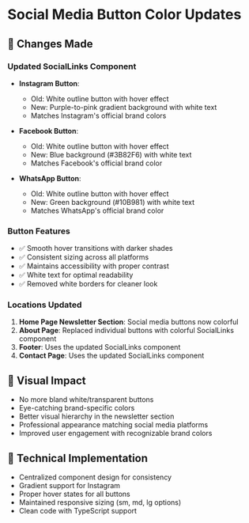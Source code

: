 # Social Media Button Color Updates

## 🎨 Changes Made

### Updated SocialLinks Component

- **Instagram Button**:

  - Old: White outline button with hover effect
  - New: Purple-to-pink gradient background with white text
  - Matches Instagram's official brand colors

- **Facebook Button**:

  - Old: White outline button with hover effect
  - New: Blue background (#3B82F6) with white text
  - Matches Facebook's official brand color

- **WhatsApp Button**:
  - Old: White outline button with hover effect
  - New: Green background (#10B981) with white text
  - Matches WhatsApp's official brand color

### Button Features

- ✅ Smooth hover transitions with darker shades
- ✅ Consistent sizing across all platforms
- ✅ Maintains accessibility with proper contrast
- ✅ White text for optimal readability
- ✅ Removed white borders for cleaner look

### Locations Updated

1. **Home Page Newsletter Section**: Social media buttons now colorful
2. **About Page**: Replaced individual buttons with colorful SocialLinks component
3. **Footer**: Uses the updated SocialLinks component
4. **Contact Page**: Uses the updated SocialLinks component

## 🎯 Visual Impact

- No more bland white/transparent buttons
- Eye-catching brand-specific colors
- Better visual hierarchy in the newsletter section
- Professional appearance matching social media platforms
- Improved user engagement with recognizable brand colors

## 🚀 Technical Implementation

- Centralized component design for consistency
- Gradient support for Instagram
- Proper hover states for all buttons
- Maintained responsive sizing (sm, md, lg options)
- Clean code with TypeScript support
